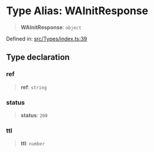 # Type Alias: WAInitResponse

> **WAInitResponse**: `object`

Defined in: [src/Types/index.ts:39](https://github.com/Fokusdotid/Baileys/blob/4aa08196a497251af5be42856601e02d8a85cce8/src/Types/index.ts#L39)

## Type declaration

### ref

> **ref**: `string`

### status

> **status**: `200`

### ttl

> **ttl**: `number`
